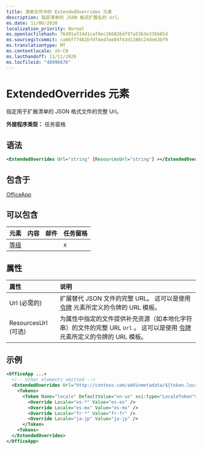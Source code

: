 ```yaml
---
title: 清单文件中的 ExtendedOverrides 元素
description: 指定清单的 JSON 格式扩展名的 Url。
ms.date: 11/06/2020
localization_priority: Normal
ms.openlocfilehash: 76491af34d1caf0ec266826df97a5363e336b85d
ms.sourcegitcommit: ca66ff7462bfdf4ed7ae04f43d1388c24de63bf9
ms.translationtype: MT
ms.contentlocale: zh-CN
ms.lasthandoff: 11/11/2020
ms.locfileid: "48996676"
---
```

# <a name="extendedoverrides-element"></a>ExtendedOverrides 元素

指定用于扩展清单的 JSON 格式文件的完整 Url。

**外接程序类型：** 任务窗格

## <a name="syntax"></a>语法

```XML
<ExtendedOverrides Url="string" [ResourcesUrl="string"] ></ExtendedOverrides>
```

## <a name="contained-in"></a>包含于

[OfficeApp](officeapp.md)

## <a name="can-contain"></a>可以包含

|元素|内容|邮件|任务窗格|
|:-----|:-----|:-----|:-----|
|[等级](tokens.md)|||x|

## <a name="attributes"></a>属性

|属性|说明|
|:-----|:-----|
|Url (必需的) | 扩展替代 JSON 文件的完整 URL。 这可以是使用 [令牌](tokens.md) 元素所定义的令牌的 URL 模板。|
|ResourcesUrl (可选)  | 为属性中指定的文件提供补充资源（如本地化字符串）的文件的完整 URL `Url` 。 这可以是使用 [令牌](tokens.md) 元素所定义的令牌的 URL 模板。|

## <a name="example"></a>示例

```XML
<OfficeApp ...>
  <!-- other elements omitted -->
  <ExtendedOverrides Url="http://contoso.com/addinmetadata/${token.locale}/extended-manifest-overrides.json">
    <Tokens>
      <Token Name="locale" DefaultValue="en-us" xsi:type="LocaleToken">
        <Override Locale="es-*" Value="es-es" />
        <Override Locale="es-mx" Value="es-mx" />
        <Override Locale="fr-*" Value="fr-fr" />
        <Override Locale="ja-jp" Value="ja-jp" />
      </Token>
    <Tokens>
  </ExtendedOverrides>
</OfficeApp>
```
